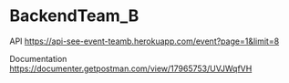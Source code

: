 # BackendTeam_B
API
https://api-see-event-teamb.herokuapp.com/event?page=1&limit=8

Documentation
https://documenter.getpostman.com/view/17965753/UVJWqfVH

